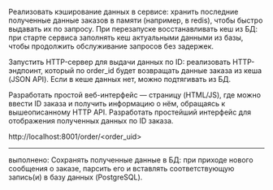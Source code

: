  
 
 
 Реализовать кэширование данных в сервисе: хранить последние полученные данные заказов в памяти (например, в redis), чтобы быстро выдавать их по запросу.
 При перезапуске восстанавливать кеш из БД: при старте сервиса заполнять кеш актуальными данными из базы, чтобы продолжить обслуживание запросов без задержек.
 
 Запустить HTTP-сервер для выдачи данных по ID: реализовать HTTP-эндпоинт, который по order_id будет возвращать данные заказа из кеша (JSON API). Если в кеше данных нет, можно подтягивать из БД.
 
 Разработать простой веб-интерфейс — страницу (HTML/JS), где можно ввести ID заказа и получить информацию о нём, обращаясь к вышеописанному HTTP API.
 Разработать простейший интерфейс для отображения полученных данных по ID заказа.


http://localhost:8001/order/<order_uid> 

______
выполнено:
 Сохранять полученные данные в БД: при приходе нового сообщения о заказе, парсить его и вставлять соответствующую запись(и) в базу данных (PostgreSQL).
